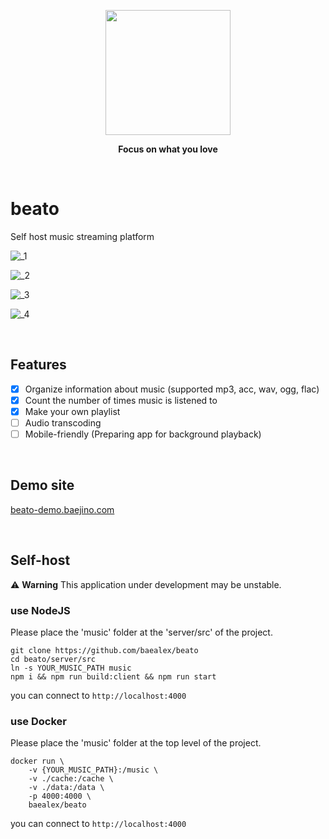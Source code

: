 
<p align="center">
    <a href="https://github.com/baealex/Cally/">
        <img width="200px" src="https://github.com/baealex/beato/assets/35596687/c96552c6-8a32-416c-a7be-274ee83a176d">
    </a>
</p>

<p align="center">
    <strong>Focus on what you love</strong>
</p>

<br>

# beato

Self host music streaming platform

![_1](https://github.com/baealex/beato/assets/35596687/c3a87af0-7d18-4dbc-93b1-364836c334fc)

![_2](https://github.com/baealex/beato/assets/35596687/141232fd-f81d-4d2c-8bce-8c94c40bbd30)

![_3](https://github.com/baealex/beato/assets/35596687/204d6a24-d0a5-45a3-91fd-3adebf887a10)

![_4](https://github.com/baealex/beato/assets/35596687/71c3c687-d003-48be-a632-8d6561b3e118)

<br>

## Features

- [x] Organize information about music (supported mp3, acc, wav, ogg, flac)
- [x] Count the number of times music is listened to
- [x] Make your own playlist
- [ ] Audio transcoding
- [ ] Mobile-friendly (Preparing app for background playback)

<br>

## Demo site

[beato-demo.baejino.com](https://beato-demo.baejino.com/)

<br>

## Self-host

⚠️ **Warning** This application under development may be unstable.

### use NodeJS

Please place the 'music' folder at the 'server/src' of the project.

```
git clone https://github.com/baealex/beato
cd beato/server/src
ln -s YOUR_MUSIC_PATH music
npm i && npm run build:client && npm run start
```

you can connect to `http://localhost:4000`

### use Docker

Please place the 'music' folder at the top level of the project.

```
docker run \
    -v {YOUR_MUSIC_PATH}:/music \
    -v ./cache:/cache \
    -v ./data:/data \
    -p 4000:4000 \
    baealex/beato
```

you can connect to `http://localhost:4000`
